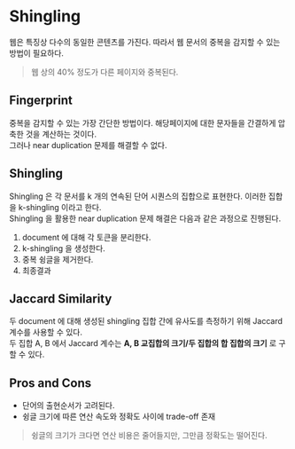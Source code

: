 # Shingling
웹은 특징상 다수의 동일한 콘텐츠를 가진다. 따라서 웹 문서의 중복을 감지할 수 있는 방법이 필요하다.
> 웹 상의 40% 정도가 다른 페이지와 중복된다.

## Fingerprint
중복을 감지할 수 있는 가장 간단한 방법이다. 해당페이지에 대한 문자들을 간결하게 압축한 것을 계산하는 것이다.</br>
그러나 near duplication 문제를 해결할 수 없다.

## Shingling
Shingling 은 각 문서를 k 개의 연속된 단어 시퀀스의 집합으로 표현한다. 이러한 집합을 k-shingling 이라고 한다.</br>
Shingling 을 활용한 near duplication 문제 해결은 다음과 같은 과정으로 진행된다.

1. document 에 대해 각 토큰을 분리한다.
2. k-shingling 을 생성한다.
3. 중복 슁글을 제거한다.
4. 최종결과

## Jaccard Similarity
두 document 에 대해 생성된 shingling 집합 간에 유사도를 측정하기 위해 Jaccard 계수를 사용할 수 있다.</br>
두 집합 A, B 에서 Jaccard 계수는 **A, B 교집합의 크기/두 집합의 합 집합의 크기** 로 구할 수 있다.

## Pros and Cons
- 단어의 출현순서가 고려된다. 
- 슁글 크기에 따른 연산 속도와 정확도 사이에 trade-off 존재
> 슁글의 크기가 크다면 연산 비용은 줄어들지만, 그만큼 정확도는 떨어진다. 
